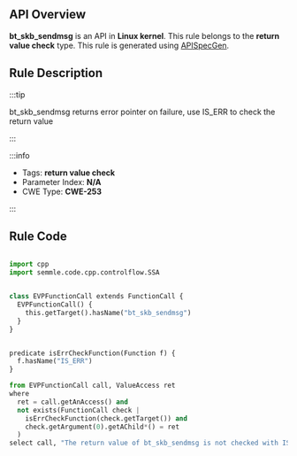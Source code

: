 ---
---


## API Overview
**bt_skb_sendmsg** is an API in **Linux kernel**. This rule belongs to the **return value check** type. This rule is generated using [APISpecGen](../../tools/APISpecGen).
## Rule Description

:::tip

bt_skb_sendmsg returns error pointer on failure, use IS_ERR to check the return value

:::

:::info

- Tags: **return value check**
- Parameter Index: **N/A**
- CWE Type: **CWE-253**

:::

## Rule Code
```python

import cpp
import semmle.code.cpp.controlflow.SSA


class EVPFunctionCall extends FunctionCall {
  EVPFunctionCall() {
    this.getTarget().hasName("bt_skb_sendmsg")
  }
}


predicate isErrCheckFunction(Function f) {
  f.hasName("IS_ERR") 
}

from EVPFunctionCall call, ValueAccess ret
where
  ret = call.getAnAccess() and
  not exists(FunctionCall check |
    isErrCheckFunction(check.getTarget()) and
    check.getArgument(0).getAChild*() = ret
  )
select call, "The return value of bt_skb_sendmsg is not checked with IS_ERR."
    
```
